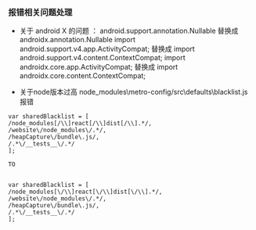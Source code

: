
###  报错相关问题处理

 * 关于 android X 的问题 ：
   android.support.annotation.Nullable   替换成 androidx.annotation.Nullable 
   import android.support.v4.app.ActivityCompat; 替换成 import android.support.v4.content.ContextCompat; 
   import androidx.core.app.ActivityCompat;  替换成 import androidx.core.content.ContextCompat; 
 
 * 关于node版本过高  node_modules\metro-config/src\defaults\blacklist.js 报错
  ```
  var sharedBlacklist = [
  /node_modules[/\\]react[/\\]dist[/\\].*/,
  /website\/node_modules\/.*/,
  /heapCapture\/bundle\.js/,
  /.*\/__tests__\/.*/
 ];

TO


var sharedBlacklist = [
  /node_modules[\/\\]react[\/\\]dist[\/\\].*/,
  /website\/node_modules\/.*/,
  /heapCapture\/bundle\.js/,
  /.*\/__tests__\/.*/
];

  ```